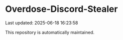 # Overdose-Discord-Stealer

Last updated: 2025-06-18 16:23:58

This repository is automatically maintained.
